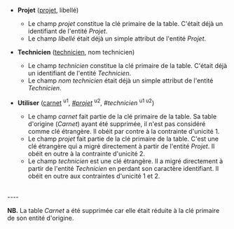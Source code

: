 <!-- Generated by Mocodo 4.0.2 -->

- **Projet** (<ins>projet</ins>, libellé)
  - Le champ _projet_ constitue la clé primaire de la table. C'était déjà un identifiant de l'entité _Projet_.
  - Le champ _libellé_ était déjà un simple attribut de l'entité _Projet_.

- **Technicien** (<ins>technicien</ins>, nom technicien)
  - Le champ _technicien_ constitue la clé primaire de la table. C'était déjà un identifiant de l'entité _Technicien_.
  - Le champ _nom technicien_ était déjà un simple attribut de l'entité _Technicien_.

- **Utiliser** (<ins>carnet</ins> <sup>u1</sup>, <ins>_#projet_</ins> <sup>u2</sup>, _#technicien_ <sup>u1 u2</sup>)
  - Le champ _carnet_ fait partie de la clé primaire de la table. Sa table d'origine (_Carnet_) ayant été supprimée, il n'est pas considéré comme clé étrangère. Il obéit par contre à la contrainte d'unicité 1.
  - Le champ _projet_ fait partie de la clé primaire de la table. C'est une clé étrangère qui a migré directement à partir de l'entité _Projet_. Il obéit en outre à la contrainte d'unicité 2.
  - Le champ _technicien_ est une clé étrangère. Il a migré directement à partir de l'entité _Technicien_ en perdant son caractère identifiant. Il obéit en outre aux contraintes d'unicité 1 et 2.
<br>
----


**NB.** La table _Carnet_ a été supprimée car elle était réduite à la clé primaire de son entité d'origine.
